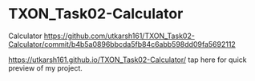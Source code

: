 # TXON_Task02-Calculator
Calculator
https://github.com/utkarsh161/TXON_Task02-Calculator/commit/b4b5a0896bbcda5fb84c6abb598dd09fa5692112

https://utkarsh161.github.io/TXON_Task02-Calculator/ tap here for quick preview of my project.
